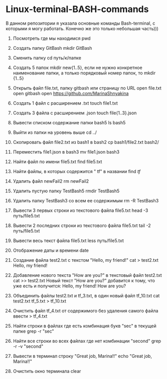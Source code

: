 # Linux-terminal-BASH-commands

В данном репозитории я указала основные команды Bash-terminal, с которыми я могу работать. Конечно же это только небольшая часть)))


1. Посмотреть где мы находимся
pwd

2. Создать папку GitBash 
mkdir GitBash

3. Сменить папку
cd путь/к/папке

4. Создать 5 папок
mkdir new{1..5}, если не нужно конкретное наименование папки, а только порядковый номер папок, то mkdir {1..5}

5. Открыть файл file.txt, папку gitbash или страницу по URL 
open file.txt
open gitbash
open https://github.com/MarinaShnyakina

6. Создать 1 файл c расширением .txt
touch file1.txt

7. Создать 3 файла с расширением .json
touch file{1..3}.json

8. Вывести списком содержание папки bash5
ls bash5

9. Выйти из папки на уровень выше
cd ../
 
10. Скопировать файл file2.txt из bash1 в bash2
cp bash1/file2.txt bash2/

11. Переместить file1.json в bash3
mv file1.json bash3

12. Найти файл по имени file5.txt
find file5.txt

13. Найти файлы, в которых содержится " tf" в названии
find *tf*

14. Удалить файл newFail2
rm newFail2

15. Удалить пустую папку TestBash5
rmdir TestBash5

16. Удалить папку TestBash3 со всем ее содержимым 
rm -R TestBash3

17. Вывести 3 первых строки из текстового файла file5.txt
head -3 путь/file5.txt

18. Вывести 2 последних строки из текстового файла file5.txt
tail -2 путь/file5.txt

19. Вывести весь текст файла file5.txt
less путь/file5.txt

20. Отображение даты и времени
date

21. Создание файла test2.txt c текстом "Hello, my friend!"
cat > test2.txt
Hello, my friend!

22. Добавление нового текста "How are you?" в текстовый файл test2.txt
cat >> test2.txt
Новый текст "How are you?" добавится к тому, что уже есть и получится:
Hello, my friend!
How are you?

23. Объединить файлы test2.txt и tf_3.txt, в один новый файл tf_10.txt
cat test2.txt tf_5.txt > tf_10.txt

24. Очистить файл tf_4.txt от содержимого без удаления самого файла
ввести > tf_4.txt

25. Найти строки в файлах где есть комбинация букв "sec" в текущей папке
grep -r "sec"

26. Найти все строки во всех файлах где нет комбинации "second" 
grep -r -v "second"

27. Вывести в терминал строку "Great job, Marina!!"
echo "Great job, Marina!!"

28. Очистить окно терминала
clear

